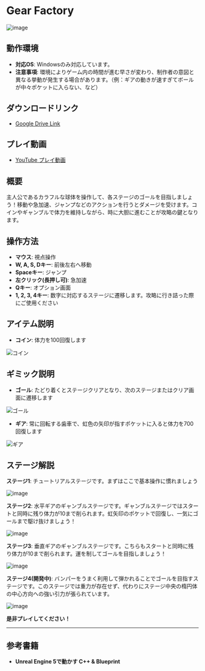 # Gear Factory
![image](https://github.com/Non2d/gear-factory-release/assets/102778345/d7af12e2-9a56-4bf7-a229-e5378d72ebb5)

## 動作環境

- **対応OS**: Windowsのみ対応しています。
- **注意事項**: 環境によりゲーム内の時間が進む早さが変わり、制作者の意図と異なる挙動が発生する場合があります。（例：ギアの動きが速すぎてボールが中々ポケットに入らない、など）

## ダウンロードリンク

- [Google Drive Link](https://drive.google.com/file/d/1EYukHF8AC01Mbs7gBa0juFEvSQMdVep-/view?usp=drive_link)

## プレイ動画

- [YouTube プレイ動画](https://youtu.be/G-0TokT1WeM)

## 概要

主人公であるカラフルな球体を操作して、各ステージのゴールを目指しましょう！移動や急加速、ジャンプなどのアクションを行うとダメージを受けます。コインやギャンブルで体力を維持しながら、時に大胆に進むことが攻略の鍵となります。

## 操作方法

- **マウス**: 視点操作
- **W, A, S, Dキー**: 前後左右へ移動
- **Spaceキー**: ジャンプ
- **左クリック(長押し可)**: 急加速
- **Qキー**: オプション画面
- **1, 2, 3, 4キー**: 数字に対応するステージに遷移します。攻略に行き詰った際にご使用ください

## アイテム説明

- **コイン**: 体力を100回復します

![コイン](https://github.com/Non2d/gear-factory-release/assets/102778345/37937b4b-e35c-4590-be68-6e888f8c968e)

## ギミック説明

- **ゴール**: たどり着くとステージクリアとなり、次のステージまたはクリア画面に遷移します

![ゴール](https://github.com/Non2d/gear-factory-release/assets/102778345/c759e173-25f3-45d1-ac6a-273992c6552f)

- **ギア**: 常に回転する歯車で、虹色の矢印が指すポケットに入ると体力を700回復します

![ギア](https://github.com/Non2d/gear-factory-release/assets/102778345/7c9f50a1-5058-4992-b3c5-ed395d67f1b6)

## ステージ解説

**ステージ1**: チュートリアルステージです。まずはここで基本操作に慣れましょう

![image](https://github.com/Non2d/gear-factory-release/assets/102778345/32c1f9ac-0683-4ffe-97e5-dba7950a1cd6)


**ステージ2**: 水平ギアのギャンブルステージです。ギャンブルステージではスタートと同時に残り体力が10まで削られます。虹矢印のポケットで回復し、一気にゴールまで駆け抜けましょう！

![image](https://github.com/Non2d/gear-factory-release/assets/102778345/c414ee3d-3d08-4e25-a023-38a8cdd0283f)


**ステージ3**: 垂直ギアのギャンブルステージです。こちらもスタートと同時に残り体力が10まで削られます。運を制してゴールを目指しましょう！

![image](https://github.com/Non2d/gear-factory-release/assets/102778345/b51ae33d-4dd6-4dfd-849c-d8f450a71a37)


**ステージ4(開発中)**: バンパーをうまく利用して弾かれることでゴールを目指すステージです。このステージでは重力が存在せず、代わりにステージ中央の楕円体の中心方向への強い引力が張られています。

![image](https://github.com/Non2d/gear-factory-release/assets/102778345/ba503f43-e5ce-4421-b432-b695b8a59bc2)


**是非プレイしてください！**


---

## 参考書籍

- **Unreal Engine 5で動かす C++ & Blueprint**
